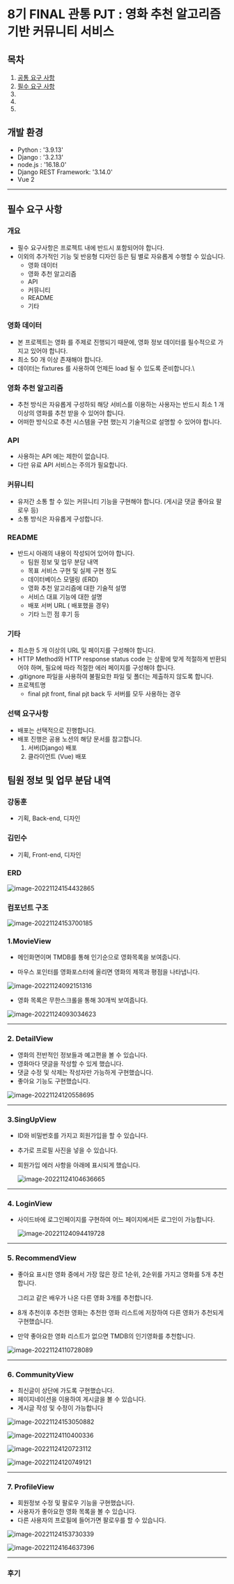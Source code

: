 # 8기 FINAL 관통 PJT : 영화 추천 알고리즘 기반 커뮤니티 서비스

## 목차

1. [공통 요구 사항](#공통-요구-사항)
2. [필수 요구 사항](#필수-요구-사항)
3.
4.
5.


## 개발 환경
 - Python :                 '3.9.13'
 - Django :                 '3.2.13'
 - node.js :               '16.18.0'
 - Django REST Framework:   '3.14.0'
 - Vue 2
---
## 필수 요구 사항
### 개요
- 필수 요구사항은 프로젝트 내에 반드시 포함되어야 합니다.
- 이외의 추가적인 기능 및 반응형 디자인 등은 팀 별로 자유롭게 수행할 수 있습니다.
  - 영화 데이터
  - 영화 추천 알고리즘
  - API
  - 커뮤니티
  - README
  - 기타

### 영화 데이터
- 본 프로젝트는 영화 를 주제로 진행되기 때문에, 영화 정보 데이터를 필수적으로 가지고 있어야 합니다.
- 최소 50 개 이상 존재해야 합니다.
- 데이터는 fixtures 를 사용하여 언제든 load 될 수 있도록 준비합니다.\

### 영화 추천 알고리즘
- 추천 방식은 자유롭게 구성하되 해당 서비스를 이용하는 사용자는 반드시 최소 1 개 이상의 영화를 추천 받을 수 있어야 합니다.
- 어떠한 방식으로 추천 시스템을 구현 했는지 기술적으로 설명할 수 있어야 합니다.

### API
- 사용하는 API 에는 제한이 없습니다.
- 다만 유료 API 서비스는 주의가 필요합니다.

### 커뮤니티
- 유저간 소통 할 수 있는 커뮤니티 기능을 구현해야 합니다. (게시글 댓글 좋아요 팔로우 등)
- 소통 방식은 자유롭게 구성합니다.

### README
- 반드시 아래의 내용이 작성되어 있어야 합니다.
  - 팀원 정보 및 업무 분담 내역
  - 목표 서비스 구현 및 실제 구현 정도
  - 데이터베이스 모델링 (ERD)
  - 영화 추천 알고리즘에 대한 기술적 설명
  - 서비스 대표 기능에 대한 설명
  - 배포 서버 URL ( 배포했을 경우)
  - 기타 느낀 점 후기 등

### 기타
- 최소한 5 개 이상의 URL 및 페이지를 구성해야 합니다.
- HTTP Method와 HTTP response status code 는 상황에 맞게 적절하게 반환되어야 하며, 필요에 따라 적절한 에러 페이지를 구성해야 합니다.
- .gitignore 파일을 사용하여 불필요한 파일 및 폴더는 제출하지 않도록 합니다.
- 프로젝트명
  - final pjt front, final pjt back 두 서버를 모두 사용하는 경우

### 선택 요구사항
- 배포는 선택적으로 진행합니다.
- 배포 진행은 공용 노션의 해당 문서를 참고합니다.
  1. 서버(Django) 배포
  2. 클라이언트 (Vue) 배포



## 팀원 정보 및 업무 분담 내역

### 강동훈

- 기획, Back-end, 디자인

### 김민수

- 기획, Front-end, 디자인



### ERD

![image-20221124154432865](README.assets/image-20221124154432865.png)



### 컴포넌트 구조

![image-20221124153700185](README.assets/image-20221124153700185.png)



### 1.MovieView

- 메인화면이며 TMDB를 통해 인기순으로 영화목록을 보여줍니다.

- 마우스 포인터를 영화포스터에 올리면 영화의 제목과 평점을 나타냅니다.

![image-20221124092151316](README.assets/image-20221124092151316.png)

- 영화 목록은 무한스크롤을 통해 30개씩 보여줍니다.

![image-20221124093034623](README.assets/image-20221124093034623.png)

---

### 2. DetailView

- 영화의 전반적인 정보들과 예고편을 볼 수 있습니다.
- 영화마다 댓글을 작성할 수 있게 했습니다.
- 댓글 수정 및 삭제는 작성자만 가능하게 구현했습니다.
- 좋아요 기능도 구현했습니다.

![image-20221124120558695](README.assets/image-20221124120558695.png)

---

### 3.SingUpView

- ID와 비밀번호를 가지고 회원가입을 할 수 있습니다.

- 추가로 프로필 사진을 넣을 수 있습니다.

- 회원가입 에러 사항을 아래에 표시되게 했습니다.

  ![image-20221124104636665](README.assets/image-20221124104636665.png)

---

### 4. LoginView

- 사이드바에 로그인페이지를 구현하여 어느 페이지에서든 로그인이 가능합니다.

  ![image-20221124094419728](README.assets/image-20221124094419728.png)




---

### 5. RecommendView

- 좋아요 표시한 영화 중에서 가장 많은 장르 1순위, 2순위를 가지고 영화를 5개 추천합니다.

  그리고 같은 배우가 나온 다른 영화 3개를 추천합니다.

- 8개 추천이후 추천한 영화는 추천한 영화 리스트에 저장하여 다른 영화가 추천되게 구현했습니다.

- 만약 좋아요한 영화 리스트가 없으면 TMDB의 인기영화를 추천합니다.

![image-20221124110728089](README.assets/image-20221124110728089.png)



---

### 6. CommunityView

- 최신글이 상단에 가도록 구현했습니다.
- 페이지네이션을 이용하여 게시글을 볼 수 있습니다.
- 게시글 작성 및 수정이 가능합니다

![image-20221124153050882](C:\Users\SSAFY\AppData\Roaming\Typora\typora-user-images\image-20221124153050882.png)

![image-20221124110400336](README.assets/image-20221124110400336.png)

![image-20221124120723112](README.assets/image-20221124120723112.png)

![image-20221124120749121](README.assets/image-20221124120749121.png)





---

### 7. ProfileView

- 회원정보 수정 및 팔로우 기능을 구현했습니다.
- 사용자가 좋아요한 영화 목록을 볼 수 있습니다.
- 다른 사용자의 프로필에 들어가면 팔로우를 할 수 있습니다.

![image-20221124153730339](README.assets/image-20221124153730339.png)

![image-20221124164637396](README.assets/image-20221124164637396.png)



---

### 후기 





